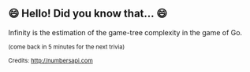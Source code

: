 ## 😄 Hello! Did you know that... 😄
Infinity is the estimation of the game-tree complexity in the game of Go.

<sup>(come back in 5 minutes for the next trivia)</sup>


<sup>Credits: http://numbersapi.com</sup>
